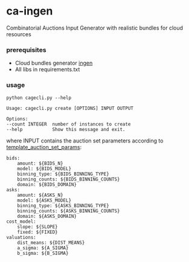 # ca-ingen
Combinatorial Auctions Input Generator with realistic bundles for cloud resources

### prerequisites

* Cloud bundles generator [ingen](https://github.com/dianagudu/inputgen)
* All libs in requirements.txt

### usage

    python cagecli.py --help

    Usage: cagecli.py create [OPTIONS] INPUT OUTPUT

    Options:
    --count INTEGER  number of instances to create
    --help           Show this message and exit.

where INPUT contains the auction set parameters according to [template\_auction\_set\_params](template_auction_set_params):

    bids:
        amount: ${BIDS_N}
        model: ${BIDS_MODEL}
        binning_type: ${BIDS_BINNING_TYPE}
        binning_counts: ${BIDS_BINNING_COUNTS}
        domain: ${BIDS_DOMAIN}
    asks:
        amount: ${ASKS_N}
        model: ${ASKS_MODEL}
        binning_type: ${ASKS_BINNING_TYPE}
        binning_counts: ${ASKS_BINNING_COUNTS}
        domain: ${ASKS_DOMAIN}
    cost_model:
        slope: ${SLOPE}
        fixed: ${FIXED}
    valuations:
        dist_means: ${DIST_MEANS}
        a_sigma: ${A_SIGMA}
        b_sigma: ${B_SIGMA}


